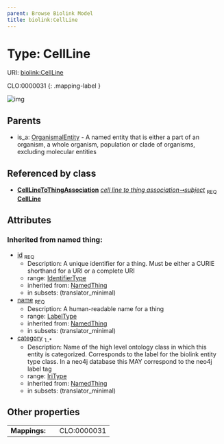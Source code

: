 ```yaml
---
parent: Browse Biolink Model
title: biolink:CellLine
---
```


# Type: CellLine




URI: [biolink:CellLine](https://w3id.org/biolink/vocab/CellLine)

CLO:0000031
{: .mapping-label }

![img](http://yuml.me/diagram/nofunky;dir:TB/class/\[CellLineToThingAssociation]-%20subject%201..1>\[CellLine&#124;id(i):identifier_type;name(i):label_type;category(i):iri_type%20%2B],%20\[OrganismalEntity]^-\[CellLine])

## Parents

 *  is_a: [OrganismalEntity](OrganismalEntity.md) - A named entity that is either a part of an organism, a whole organism, population or clade of organisms, excluding molecular entities

## Referenced by class

 *  **[CellLineToThingAssociation](CellLineToThingAssociation.md)** *[cell line to thing association➞subject](cell_line_to_thing_association_subject.md)*  <sub>REQ</sub>  **[CellLine](CellLine.md)**

## Attributes


### Inherited from named thing:

 * [id](id.md)  <sub>REQ</sub>
    * Description: A unique identifier for a thing. Must be either a CURIE shorthand for a URI or a complete URI
    * range: [IdentifierType](types/IdentifierType.md)
    * inherited from: [NamedThing](NamedThing.md)
    * in subsets: (translator_minimal)
 * [name](name.md)  <sub>REQ</sub>
    * Description: A human-readable name for a thing
    * range: [LabelType](types/LabelType.md)
    * inherited from: [NamedThing](NamedThing.md)
    * in subsets: (translator_minimal)
 * [category](category.md)  <sub>1..*</sub>
    * Description: Name of the high level ontology class in which this entity is categorized. Corresponds to the label for the biolink entity type class. In a neo4j database this MAY correspond to the neo4j label tag
    * range: [IriType](types/IriType.md)
    * inherited from: [NamedThing](NamedThing.md)
    * in subsets: (translator_minimal)

## Other properties

|  |  |  |
| --- | --- | --- |
| **Mappings:** | | CLO:0000031 |

